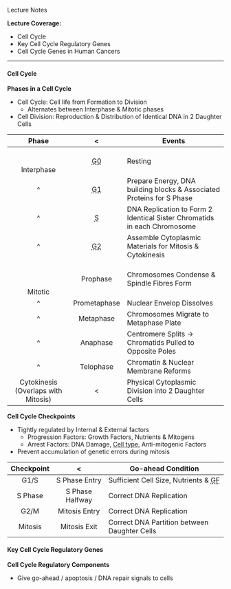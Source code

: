 Lecture Notes

**Lecture Coverage:**
- Cell Cycle
- Key Cell Cycle Regulatory Genes
- Cell Cycle Genes in Human Cancers

---
#### **Cell Cycle**
**Phases in a Cell Cycle**
- Cell Cycle: Cell life from Formation to Division
	- Alternates between Interphase & Mitotic phases
- Cell Division: Reproduction & Distribution of Identical DNA in 2 Daughter Cells

|                Phase                |                 <                 | Events                                                                   |
| :---------------------------------: | :-------------------------------: | ------------------------------------------------------------------------ |
|         <br><br>Interphase          | <abbr Title="Quiescent">G0</abbr> | Resting                                                                  |
|                  ^                  |   <abbr Title="Gap 1">G1</abbr>   | Prepare Energy, DNA building blocks & Associated Proteins for S Phase    |
|                  ^                  | <abbr Title="Synthesis">S</abbr>  | DNA Replication to Form 2 Identical Sister Chromatids in each Chromosome |
|                  ^                  |   <abbr Title="Gap 2">G2</abbr>   | Assemble Cytoplasmic Materials for Mitosis & Cytokinesis                 |
|         <br><br><br>Mitotic         |             Prophase              | Chromosomes Condense & Spindle Fibres Form                               |
|                  ^                  |           Prometaphase            | Nuclear Envelop Dissolves                                                |
|                  ^                  |             Metaphase             | Chromosomes Migrate to Metaphase Plate                                   |
|                  ^                  |             Anaphase              | Centromere Splits → Chromatids Pulled to Opposite Poles                  |
|                  ^                  |             Telophase             | Chromatin & Nuclear Membrane Reforms                                     |
| Cytokinesis (Overlaps with Mitosis) |                 <                 | Physical Cytoplasmic Division into 2 Daughter Cells                      |

**Cell Cycle Checkpoints**
- Tightly regulated by Internal & External factors
	- Progression Factors: Growth Factors, Nutrients & Mitogens
	- Arrest Factors: DNA Damage, <abbr Title="Cell-cell contract / Cell Differentiation">Cell type</abbr>, Anti-mitogenic Factors
- Prevent accumulation of genetic errors during mitosis

| Checkpoint |        <        | Go-ahead Condition                                                       |
| :--------: | :-------------: | ------------------------------------------------------------------------ |
|    G1/S    |  S Phase Entry  | Sufficient Cell Size, Nutrients & <abbr Title="Growth Factors">GF</abbr> |
|  S Phase   | S Phase Halfway | Correct DNA Replication                                                  |
|    G2/M    |  Mitosis Entry  | Correct DNA Replication                                                  |
|  Mitosis   |  Mitosis Exit   | Correct DNA Partition between Daughter Cells                             |


#### **Key Cell Cycle Regulatory Genes**
**Cell Cycle Regulatory Components**
- Give go-ahead / apoptosis / DNA repair signals to cells
